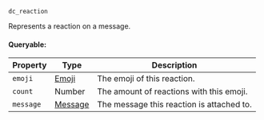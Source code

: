 `dc_reaction`

Represents a reaction on a message.

#### Queryable:

| Property  | Type                          | Description                               |
|-----------|-------------------------------|-------------------------------------------|
| `emoji`   | [Emoji](/values/emoji.md)     | The emoji of this reaction.               |
| `count`   | Number                        | The amount of reactions with this emoji.  |
| `message` | [Message](/values/message.md) | The message this reaction is attached to. |